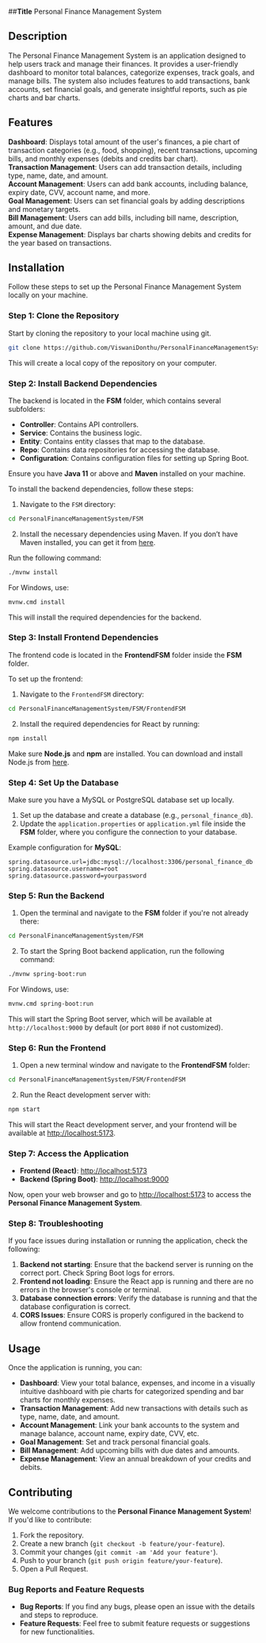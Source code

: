 
##**Title**
Personal Finance Management System

## Description
The Personal Finance Management System is an application designed to help users track and manage their finances. 
It provides a user-friendly dashboard to monitor total balances, categorize expenses, track goals, and manage bills.
The system also includes features to add transactions, bank accounts, set financial goals, and generate insightful reports, such as pie charts and bar charts.

## Features
**Dashboard**: Displays total amount of the user's finances, a pie chart of transaction categories (e.g., food, shopping), recent transactions, upcoming bills, and monthly expenses (debits and credits bar chart).  
**Transaction Management**: Users can add transaction details, including type, name, date, and amount.  
**Account Management**: Users can add bank accounts, including balance, expiry date, CVV, account name, and more.  
**Goal Management**: Users can set financial goals by adding descriptions and monetary targets.  
**Bill Management**: Users can add bills, including bill name, description, amount, and due date.  
**Expense Management**: Displays bar charts showing debits and credits for the year based on transactions.

## Installation

Follow these steps to set up the Personal Finance Management System locally on your machine.

### Step 1: Clone the Repository

Start by cloning the repository to your local machine using git.

```bash
git clone https://github.com/ViswaniDonthu/PersonalFinanceManagementSystem.git
```

This will create a local copy of the repository on your computer.

### Step 2: Install Backend Dependencies

The backend is located in the **FSM** folder, which contains several subfolders:  
- **Controller**: Contains API controllers.  
- **Service**: Contains the business logic.  
- **Entity**: Contains entity classes that map to the database.  
- **Repo**: Contains data repositories for accessing the database.  
- **Configuration**: Contains configuration files for setting up Spring Boot.

Ensure you have **Java 11** or above and **Maven** installed on your machine.

To install the backend dependencies, follow these steps:

1. Navigate to the `FSM` directory:

```bash
cd PersonalFinanceManagementSystem/FSM
```

2. Install the necessary dependencies using Maven. If you don’t have Maven installed, you can get it from [here](https://maven.apache.org/download.cgi).

Run the following command:

```bash
./mvnw install
```

For Windows, use:

```bash
mvnw.cmd install
```

This will install the required dependencies for the backend.

### Step 3: Install Frontend Dependencies

The frontend code is located in the **FrontendFSM** folder inside the **FSM** folder.

To set up the frontend:

1. Navigate to the `FrontendFSM` directory:

```bash
cd PersonalFinanceManagementSystem/FSM/FrontendFSM
```

2. Install the required dependencies for React by running:

```bash
npm install
```

Make sure **Node.js** and **npm** are installed. You can download and install Node.js from [here](https://nodejs.org/).

### Step 4: Set Up the Database

Make sure you have a MySQL or PostgreSQL database set up locally.

1. Set up the database and create a database (e.g., `personal_finance_db`).
2. Update the `application.properties` or `application.yml` file inside the **FSM** folder, where you configure the connection to your database.

Example configuration for **MySQL**:

```properties
spring.datasource.url=jdbc:mysql://localhost:3306/personal_finance_db
spring.datasource.username=root
spring.datasource.password=yourpassword
```

### Step 5: Run the Backend

1. Open the terminal and navigate to the **FSM** folder if you're not already there:

```bash
cd PersonalFinanceManagementSystem/FSM
```

2. To start the Spring Boot backend application, run the following command:

```bash
./mvnw spring-boot:run
```

For Windows, use:

```bash
mvnw.cmd spring-boot:run
```

This will start the Spring Boot server, which will be available at `http://localhost:9000` by default (or port `8080` if not customized).

### Step 6: Run the Frontend

1. Open a new terminal window and navigate to the **FrontendFSM** folder:

```bash
cd PersonalFinanceManagementSystem/FSM/FrontendFSM
```

2. Run the React development server with:

```bash
npm start
```

This will start the React development server, and your frontend will be available at [http://localhost:5173](http://localhost:5173).

### Step 7: Access the Application

- **Frontend (React)**: [http://localhost:5173](http://localhost:5173)
- **Backend (Spring Boot)**: [http://localhost:9000](http://localhost:9000)

Now, open your web browser and go to [http://localhost:5173](http://localhost:5173) to access the **Personal Finance Management System**.

### Step 8: Troubleshooting

If you face issues during installation or running the application, check the following:

1. **Backend not starting**: Ensure that the backend server is running on the correct port. Check Spring Boot logs for errors.
2. **Frontend not loading**: Ensure the React app is running and there are no errors in the browser's console or terminal.
3. **Database connection errors**: Verify the database is running and that the database configuration is correct.
4. **CORS Issues**: Ensure CORS is properly configured in the backend to allow frontend communication.

## Usage

Once the application is running, you can:

- **Dashboard**: View your total balance, expenses, and income in a visually intuitive dashboard with pie charts for categorized spending and bar charts for monthly expenses.
- **Transaction Management**: Add new transactions with details such as type, name, date, and amount.
- **Account Management**: Link your bank accounts to the system and manage balance, account name, expiry date, CVV, etc.
- **Goal Management**: Set and track personal financial goals.
- **Bill Management**: Add upcoming bills with due dates and amounts.
- **Expense Management**: View an annual breakdown of your credits and debits.

## Contributing

We welcome contributions to the **Personal Finance Management System**! If you'd like to contribute:

1. Fork the repository.
2. Create a new branch (`git checkout -b feature/your-feature`).
3. Commit your changes (`git commit -am 'Add your feature'`).
4. Push to your branch (`git push origin feature/your-feature`).
5. Open a Pull Request.

### Bug Reports and Feature Requests

- **Bug Reports**: If you find any bugs, please open an issue with the details and steps to reproduce.
- **Feature Requests**: Feel free to submit feature requests or suggestions for new functionalities.

